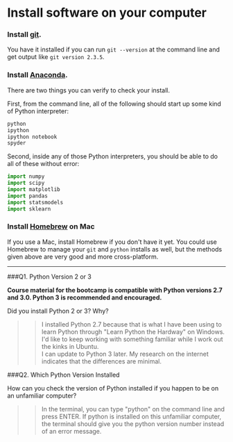 # Install software on your computer


### Install [git](http://git-scm.com/).

You have it installed if you can run `git --version` at the command
line and get output like `git version 2.3.5`.


### Install [Anaconda](http://continuum.io/downloads).

There are two things you can verify to check your install.

First, from the command line, all of the following should start up
some kind of Python interpreter:

```bash
python
ipython
ipython notebook
spyder
```

Second, inside any of those Python interpreters, you should be able to
do all of these without error:

```python
import numpy
import scipy
import matplotlib
import pandas
import statsmodels
import sklearn
```

### Install [Homebrew](http://brew.sh/) on Mac

If you use a Mac, install Homebrew if you don't
have it yet. You could use Homebrew to manage your `git` and `python`
installs as well, but the methods given above are very good and more
cross-platform.

---

###Q1. Python Version 2 or 3

**Course material for the bootcamp is compatible with Python versions 2.7 and 3.0. Python 3 is recommended and encouraged.**  

Did you install Python 2 or 3? Why?  

>> I installed Python 2.7 because that is what I have been using to learn Python through "Learn Python the Hardway" on Windows. I'd like to keep working with something familiar while I work out the kinks in Ubuntu.    
I can update to Python 3 later. My research on the internet indicates that the differences are minimal.

###Q2. Which Python Version Installed   

How can you check the version of Python installed if you happen to be on an unfamiliar computer?

>> In the terminal, you can type "python" on the command line and press ENTER. If python is installed on this unfamiliar computer, the terminal should give you the python version number instead of an error message. 

 


